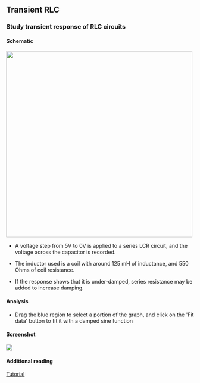 Transient RLC
---

### Study transient response of RLC circuits

#### Schematic 

<img src="https://fossasia.github.io/pslab-experiments/images/schematics/astable-multivibrator.svg" width=500 height=500>

* A voltage step from 5V to 0V is applied to a series LCR circuit, and the voltage across the capacitor is recorded.

* The inductor used is a coil with around 125 mH of inductance, and 550 Ohms of coil resistance.

* If the response shows that it is under-damped, series resistance may be added to increase damping.

#### Analysis

* Drag the blue region to select a portion of the graph, and click on the 'Fit data' button to fit it with a damped sine function

#### Screenshot

<img src="https://fossasia.github.io/pslab-experiments/images/screenshots/astable-multivibrator.png">

#### Additional reading
[Tutorial](http://www.electronics-tutorials.ws/waveforms/astable.html)
